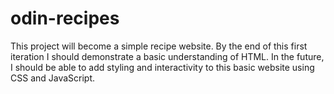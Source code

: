 # odin-recipes

This project will become a simple recipe website. By the end of this first iteration I should demonstrate a basic understanding of HTML. In the future, I should be able to add styling and interactivity to this basic website using CSS and JavaScript.